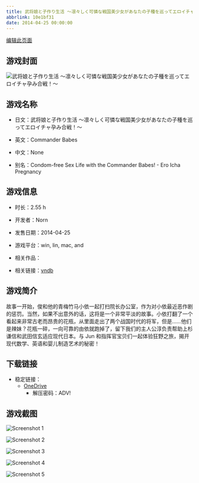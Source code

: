 ```yaml
---
title: 武将娘と子作り生活 ～凛々しく可憐な戦国美少女があなたの子種を巡ってエロイチャ孕み合戦！～
abbrlink: 10e1bf31
date: 2014-04-25 00:00:00
---
```

[编辑此页面](https://github.com/ACG-3/ADV3-source/blob/main/source/_posts/games/%E6%AD%A6%E5%B0%86%E5%A8%98%E3%81%A8%E5%AD%90%E4%BD%9C%E3%82%8A%E7%94%9F%E6%B4%BB%20%EF%BD%9E%E5%87%9B%E3%80%85%E3%81%97%E3%81%8F%E5%8F%AF%E6%86%90%E3%81%AA%E6%88%A6%E5%9B%BD%E7%BE%8E%E5%B0%91%E5%A5%B3%E3%81%8C%E3%81%82%E3%81%AA%E3%81%9F%E3%81%AE%E5%AD%90%E7%A8%AE%E3%82%92%E5%B7%A1%E3%81%A3%E3%81%A6%E3%82%A8%E3%83%AD%E3%82%A4%E3%83%81%E3%83%A3%E5%AD%95%E3%81%BF%E5%90%88%E6%88%A6%EF%BC%81%EF%BD%9E.md)

## 游戏封面

![武将娘と子作り生活 ～凛々しく可憐な戦国美少女があなたの子種を巡ってエロイチャ孕み合戦！～](https://pan.timero.xyz/d/onedrive/img_lib_001/%E6%AD%A6%E5%B0%86%E5%A8%98%E3%81%A8%E5%AD%90%E4%BD%9C%E3%82%8A%E7%94%9F%E6%B4%BB%20%EF%BD%9E%E5%87%9B%E3%80%85%E3%81%97%E3%81%8F%E5%8F%AF%E6%86%90%E3%81%AA%E6%88%A6%E5%9B%BD%E7%BE%8E%E5%B0%91%E5%A5%B3%E3%81%8C%E3%81%82%E3%81%AA%E3%81%9F%E3%81%AE%E5%AD%90%E7%A8%AE%E3%82%92%E5%B7%A1%E3%81%A3%E3%81%A6%E3%82%A8%E3%83%AD%E3%82%A4%E3%83%81%E3%83%A3%E5%AD%95%E3%81%BF%E5%90%88%E6%88%A6%EF%BC%81%EF%BD%9E_cover.avif)


## 游戏名称

- 日文：武将娘と子作り生活 ～凛々しく可憐な戦国美少女があなたの子種を巡ってエロイチャ孕み合戦！～
- 英文：Commander Babes
- 中文：None

- 别名：Condom-free Sex Life with the Commander Babes! - Ero Icha Pregnancy


## 游戏信息

- 时长：2.55 h
- 开发者：Norn
- 发售日期：2014-04-25
- 游戏平台：win, lin, mac, and
- 相关作品：

- 相关链接：[vndb](https://vndb.org/v15019)


## 游戏简介

故事一开始，俊和他的青梅竹马小依一起打扫院长办公室，作为对小依最近恶作剧的惩罚。当然，如果不出意外的话，这将是一个非常平淡的故事。小依打翻了一个看起来非常古老而昂贵的花瓶，从里面走出了两个战国时代的将军，但是......他们是辣妹？花瓶一碎，一向可靠的由依就跑掉了，留下我们的主人公淳负责帮助上杉谦信和武田信玄适应现代日本。与 Jun 和指挥官宝贝们一起体验狂野之旅，揭开现代数学、英语和婴儿制造艺术的秘密！




## 下载链接

- 稳定链接：
    - [OneDrive](https://pan.timero.xyz/onedrive/adv_lib_001/%E6%AD%A6%E5%B0%86%E5%A8%98%E3%81%A8%E5%AD%90%E4%BD%9C%E3%82%8A%E7%94%9F%E6%B4%BB%20%EF%BD%9E%E5%87%9B%E3%80%85%E3%81%97%E3%81%8F%E5%8F%AF%E6%86%90%E3%81%AA%E6%88%A6%E5%9B%BD%E7%BE%8E%E5%B0%91%E5%A5%B3%E3%81%8C%E3%81%82%E3%81%AA%E3%81%9F%E3%81%AE%E5%AD%90%E7%A8%AE%E3%82%92%E5%B7%A1%E3%81%A3%E3%81%A6%E3%82%A8%E3%83%AD%E3%82%A4%E3%83%81%E3%83%A3%E5%AD%95%E3%81%BF%E5%90%88%E6%88%A6%EF%BC%81%EF%BD%9E)
        - 解压密码：ADV!



## 游戏截图


![Screenshot 1](https://pan.timero.xyz/d/onedrive/img_lib_001/%E6%AD%A6%E5%B0%86%E5%A8%98%E3%81%A8%E5%AD%90%E4%BD%9C%E3%82%8A%E7%94%9F%E6%B4%BB%20%EF%BD%9E%E5%87%9B%E3%80%85%E3%81%97%E3%81%8F%E5%8F%AF%E6%86%90%E3%81%AA%E6%88%A6%E5%9B%BD%E7%BE%8E%E5%B0%91%E5%A5%B3%E3%81%8C%E3%81%82%E3%81%AA%E3%81%9F%E3%81%AE%E5%AD%90%E7%A8%AE%E3%82%92%E5%B7%A1%E3%81%A3%E3%81%A6%E3%82%A8%E3%83%AD%E3%82%A4%E3%83%81%E3%83%A3%E5%AD%95%E3%81%BF%E5%90%88%E6%88%A6%EF%BC%81%EF%BD%9E_Screenshot_1.avif)

![Screenshot 2](https://pan.timero.xyz/d/onedrive/img_lib_001/%E6%AD%A6%E5%B0%86%E5%A8%98%E3%81%A8%E5%AD%90%E4%BD%9C%E3%82%8A%E7%94%9F%E6%B4%BB%20%EF%BD%9E%E5%87%9B%E3%80%85%E3%81%97%E3%81%8F%E5%8F%AF%E6%86%90%E3%81%AA%E6%88%A6%E5%9B%BD%E7%BE%8E%E5%B0%91%E5%A5%B3%E3%81%8C%E3%81%82%E3%81%AA%E3%81%9F%E3%81%AE%E5%AD%90%E7%A8%AE%E3%82%92%E5%B7%A1%E3%81%A3%E3%81%A6%E3%82%A8%E3%83%AD%E3%82%A4%E3%83%81%E3%83%A3%E5%AD%95%E3%81%BF%E5%90%88%E6%88%A6%EF%BC%81%EF%BD%9E_Screenshot_2.avif)

![Screenshot 3](https://pan.timero.xyz/d/onedrive/img_lib_001/%E6%AD%A6%E5%B0%86%E5%A8%98%E3%81%A8%E5%AD%90%E4%BD%9C%E3%82%8A%E7%94%9F%E6%B4%BB%20%EF%BD%9E%E5%87%9B%E3%80%85%E3%81%97%E3%81%8F%E5%8F%AF%E6%86%90%E3%81%AA%E6%88%A6%E5%9B%BD%E7%BE%8E%E5%B0%91%E5%A5%B3%E3%81%8C%E3%81%82%E3%81%AA%E3%81%9F%E3%81%AE%E5%AD%90%E7%A8%AE%E3%82%92%E5%B7%A1%E3%81%A3%E3%81%A6%E3%82%A8%E3%83%AD%E3%82%A4%E3%83%81%E3%83%A3%E5%AD%95%E3%81%BF%E5%90%88%E6%88%A6%EF%BC%81%EF%BD%9E_Screenshot_3.avif)

![Screenshot 4](https://pan.timero.xyz/d/onedrive/img_lib_001/%E6%AD%A6%E5%B0%86%E5%A8%98%E3%81%A8%E5%AD%90%E4%BD%9C%E3%82%8A%E7%94%9F%E6%B4%BB%20%EF%BD%9E%E5%87%9B%E3%80%85%E3%81%97%E3%81%8F%E5%8F%AF%E6%86%90%E3%81%AA%E6%88%A6%E5%9B%BD%E7%BE%8E%E5%B0%91%E5%A5%B3%E3%81%8C%E3%81%82%E3%81%AA%E3%81%9F%E3%81%AE%E5%AD%90%E7%A8%AE%E3%82%92%E5%B7%A1%E3%81%A3%E3%81%A6%E3%82%A8%E3%83%AD%E3%82%A4%E3%83%81%E3%83%A3%E5%AD%95%E3%81%BF%E5%90%88%E6%88%A6%EF%BC%81%EF%BD%9E_Screenshot_4.avif)

![Screenshot 5](https://pan.timero.xyz/d/onedrive/img_lib_001/%E6%AD%A6%E5%B0%86%E5%A8%98%E3%81%A8%E5%AD%90%E4%BD%9C%E3%82%8A%E7%94%9F%E6%B4%BB%20%EF%BD%9E%E5%87%9B%E3%80%85%E3%81%97%E3%81%8F%E5%8F%AF%E6%86%90%E3%81%AA%E6%88%A6%E5%9B%BD%E7%BE%8E%E5%B0%91%E5%A5%B3%E3%81%8C%E3%81%82%E3%81%AA%E3%81%9F%E3%81%AE%E5%AD%90%E7%A8%AE%E3%82%92%E5%B7%A1%E3%81%A3%E3%81%A6%E3%82%A8%E3%83%AD%E3%82%A4%E3%83%81%E3%83%A3%E5%AD%95%E3%81%BF%E5%90%88%E6%88%A6%EF%BC%81%EF%BD%9E_Screenshot_5.avif)

